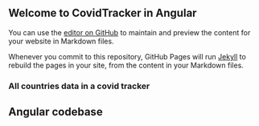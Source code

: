 ## Welcome to CovidTracker in Angular

You can use the [editor on GitHub](https://github.com/TanayaSC/CovidTracker-Angular/edit/gh-pages/index.md) to maintain and preview the content for your website in Markdown files.

Whenever you commit to this repository, GitHub Pages will run [Jekyll](https://jekyllrb.com/) to rebuild the pages in your site, from the content in your Markdown files.

### All countries data in a covid tracker

## Angular codebase

